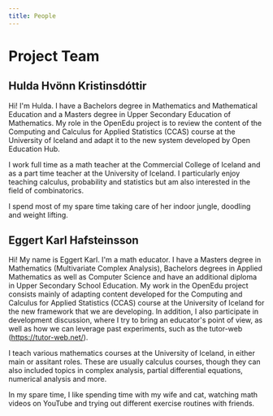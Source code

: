```yaml
---
title: People
---
```


# Project Team

## Hulda Hvönn Kristinsdóttir

Hi!
I'm Hulda. I have a Bachelors degree in Mathematics and Mathematical Education and a Masters degree in Upper Secondary Education of Mathematics. My role in the OpenEdu project is to review the content of the Computing and Calculus for Applied Statistics (CCAS) course at the University of Iceland and adapt it to the new system developed by Open Education Hub.

I work full time as a math teacher at the Commercial College of Iceland and as a part time teacher at the University of Iceland. I particularly enjoy teaching calculus, probability and statistics but am also interested in the field of combinatorics.

I spend most of my spare time taking care of her indoor jungle, doodling and weight lifting.


## Eggert Karl Hafsteinsson

Hi!
My name is Eggert Karl. I'm a math educator. I have a Masters degree in Mathematics (Multivariate Complex Analysis), Bachelors degrees in Applied Mathematics as well as Computer Science and have an additional diploma in Upper Secondary School Education. My work in the OpenEdu project consists mainly of adapting content developed for the Computing and Calculus for Applied Statistics (CCAS) course at the University of Iceland for the new framework that we are developing. In addition, I also participate in development discussion, where I try to bring an educator's point of view, as well as how we can leverage past experiments, such as the tutor-web (https://tutor-web.net/).

I teach various mathematics courses at the University of Iceland, in either main or assitant roles. These are usually calculus courses, though they can also included topics in complex analysis, partial differential equations, numerical analysis and more.

In my spare time, I like spending time with my wife and cat, watching math videos on YouTube and trying out different exercise routines with friends.